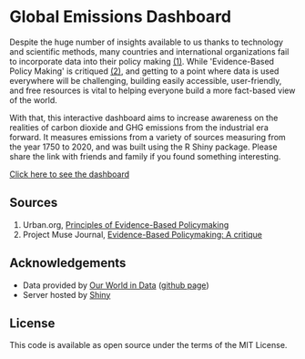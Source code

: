 # Global Emissions Dashboard

Despite the huge number of insights available to us thanks to technology and scientific methods, many countries and international organizations fail to incorporate data into their policy making [(1)](https://www.urban.org/sites/default/files/publication/99739/principles_of_evidence-based_policymaking.pdf). While 'Evidence-Based Policy Making' is critiqued [(2)](https://muse.jhu.edu/article/263288), and getting to a point where data is used everywhere will be challenging, building easily accessible, user-friendly, and free resources is vital to helping everyone build a more fact-based view of the world.

With that, this interactive dashboard aims to increase awareness on the realities of carbon dioxide and GHG emissions from the industrial era forward. It measures emissions from a variety of sources measuring from the year 1750 to 2020, and was built using the R Shiny package. Please share the link with friends and family if you found something interesting.

[Click here to see the dashboard](https://nickcale.shinyapps.io/GlobalEmissionsDashboard/)

## Sources

1. Urban.org, [Principles of Evidence-Based Policymaking](https://www.urban.org/sites/default/files/publication/99739/principles_of_evidence-based_policymaking.pdf)
2. Project Muse Journal, [Evidence-Based Policymaking: A critique](https://muse.jhu.edu/article/263288)

## Acknowledgements

* Data provided by [Our World in Data](https://ourworldindata.org/co2-and-other-greenhouse-gas-emissions) ([github page](https://github.com/owid/co2-data))
* Server hosted by [Shiny](https://shiny.rstudio.com/)

## License

This code is available as open source under the terms of the MIT License.